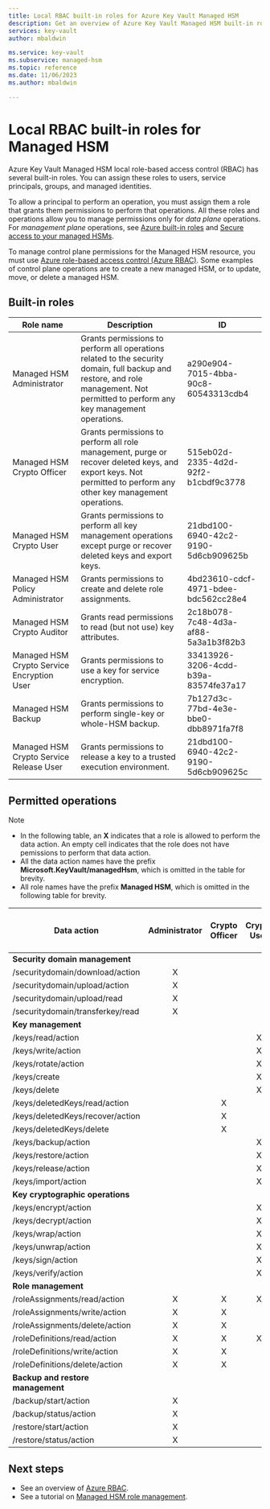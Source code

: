 ```yaml
---
title: Local RBAC built-in roles for Azure Key Vault Managed HSM
description: Get an overview of Azure Key Vault Managed HSM built-in roles that can be assigned to users, service principals, groups, and managed identities.
services: key-vault
author: mbaldwin

ms.service: key-vault
ms.subservice: managed-hsm
ms.topic: reference
ms.date: 11/06/2023
ms.author: mbaldwin

---
```

# Local RBAC built-in roles for Managed HSM

Azure Key Vault Managed HSM local role-based access control (RBAC) has several built-in roles. You can assign these roles to users, service principals, groups, and managed identities.

To allow a principal to perform an operation, you must assign them a role that grants them permissions to perform that operations. All these roles and operations allow you to manage permissions only for *data plane* operations. For *management plane* operations, see [Azure built-in roles](../../role-based-access-control/built-in-roles.md) and [Secure access to your managed HSMs](secure-your-managed-hsm.md).

To manage control plane permissions for the Managed HSM resource, you must use [Azure role-based access control (Azure RBAC)](../../role-based-access-control/overview.md). Some examples of control plane operations are to create a new managed HSM, or to update, move, or delete a managed HSM.

## Built-in roles

|Role name|Description|ID|
|---|---|---|
|Managed HSM Administrator| Grants permissions to perform all operations related to the security domain, full backup and restore, and role management. Not permitted to perform any key management operations.|a290e904-7015-4bba-90c8-60543313cdb4|
|Managed HSM Crypto Officer|Grants permissions to perform all role management, purge or recover deleted keys, and export keys. Not permitted to perform any other key management operations.|515eb02d-2335-4d2d-92f2-b1cbdf9c3778|
|Managed HSM Crypto User|Grants permissions to perform all key management operations except purge or recover deleted keys and export keys.|21dbd100-6940-42c2-9190-5d6cb909625b|
|Managed HSM Policy Administrator| Grants permissions to create and delete role assignments.|4bd23610-cdcf-4971-bdee-bdc562cc28e4|
|Managed HSM Crypto Auditor|Grants read permissions to read (but not use) key attributes.|2c18b078-7c48-4d3a-af88-5a3a1b3f82b3|
|Managed HSM Crypto Service Encryption User| Grants permissions to use a key for service encryption. |33413926-3206-4cdd-b39a-83574fe37a17|
|Managed HSM Backup| Grants permissions to perform single-key or whole-HSM backup.|7b127d3c-77bd-4e3e-bbe0-dbb8971fa7f8|
|Managed HSM Crypto Service Release User| Grants permissions to release a key to a trusted execution environment. |21dbd100-6940-42c2-9190-5d6cb909625c|

## Permitted operations

> [!NOTE]  
> - In the following table, an **X** indicates that a role is allowed to perform the data action. An empty cell indicates that the role does not have pemissions to perform that data action.
> - All the data action names have the prefix **Microsoft.KeyVault/managedHsm**, which is omitted in the table for brevity.
> - All role names have the prefix **Managed HSM**, which is omitted in the following table for brevity.

|Data action | Administrator | Crypto Officer | Crypto User | Policy Administrator | Crypto Service Encryption User | Backup | Crypto Auditor| Crypto Service Released User|
|---|---|---|---|---|---|---|---|---|
|**Security domain management**|||||||||
|/securitydomain/download/action|<center>X</center>||||||||
|/securitydomain/upload/action|<center>X</center>||||||||
|/securitydomain/upload/read|<center>X</center>||||||||
|/securitydomain/transferkey/read|<center>X</center>||||||||
|**Key management**|||||||||
|/keys/read/action|||<center>X</center>||<center>X</center>||<center>X</center>||
|/keys/write/action|||<center>X</center>||||||
|/keys/rotate/action|||<center>X</center>||||||
|/keys/create|||<center>X</center>||||||
|/keys/delete|||<center>X</center>||||||
|/keys/deletedKeys/read/action||<center>X</center>|||||||
|/keys/deletedKeys/recover/action||<center>X</center>|||||||
|/keys/deletedKeys/delete||<center>X</center>|||||<center>X</center>||
|/keys/backup/action|||<center>X</center>|||<center>X</center>|||
|/keys/restore/action|||<center>X</center>||||||
|/keys/release/action|||<center>X</center>|||||<center>X</center> |
|/keys/import/action|||<center>X</center>||||||
|**Key cryptographic operations**|||||||||
|/keys/encrypt/action|||<center>X</center>||||||
|/keys/decrypt/action|||<center>X</center>||||||
|/keys/wrap/action|||<center>X</center>||<center>X</center>||||
|/keys/unwrap/action|||<center>X</center>||<center>X</center>||||
|/keys/sign/action|||<center>X</center>||||||
|/keys/verify/action|||<center>X</center>||||||
|**Role management**|||||||||
|/roleAssignments/read/action|<center>X</center>|<center>X</center>|<center>X</center>|<center>X</center>|||<center>X</center>||
|/roleAssignments/write/action|<center>X</center>|<center>X</center>||<center>X</center>|||||
|/roleAssignments/delete/action|<center>X</center>|<center>X</center>||<center>X</center>|||||
|/roleDefinitions/read/action|<center>X</center>|<center>X</center>|<center>X</center>|<center>X</center>|||<center>X</center>||
|/roleDefinitions/write/action|<center>X</center>|<center>X</center>||<center>X</center>|||||
|/roleDefinitions/delete/action|<center>X</center>|<center>X</center>||<center>X</center>|||||
|**Backup and restore management**|||||||||
|/backup/start/action|<center>X</center>|||||<center>X</center>|||
|/backup/status/action|<center>X</center>|||||<center>X</center>|||
|/restore/start/action|<center>X</center>||||||||
|/restore/status/action|<center>X</center>||||||||

## Next steps

- See an overview of [Azure RBAC](../../role-based-access-control/overview.md).
- See a tutorial on [Managed HSM role management](role-management.md).
